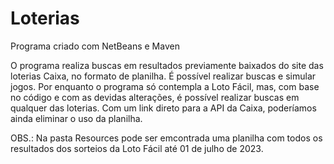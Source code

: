 # Loterias

Programa criado com NetBeans e Maven

O programa realiza buscas em resultados previamente baixados do site 
das loterias Caixa, no formato de planilha.
É possível realizar buscas e simular jogos.
Por enquanto o programa só contempla a Loto Fácil, mas, com base no código
e com as devidas alterações, é possível realizar buscas em qualquer das loterias.
Com um link direto para a API da Caixa, poderíamos ainda eliminar o uso da planilha.

OBS.: Na pasta Resources pode ser emcontrada uma planilha com todos os resultados 
dos sorteios da Loto Fácil até 01 de julho de 2023.
